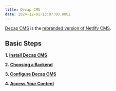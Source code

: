 ```yaml
---
title: Decap CMS
date: 2024-12-01T13:07:00.000Z
---
```

[Decap CMS](https://decapcms.org/blog/2023/02/introducing-decap/) is the [rebranded version of Netlify CMS](https://www.netlify.com/blog/netlify-cms-to-become-decap-cms/).

## Basic Steps

**1. [Install Decap CMS](https://decapcms.org/docs/install-decap-cms/)**

**2. [Choosing a Backend](https://decapcms.org/docs/choosing-a-backend/)**

**3. [Configure Decap CMS](https://decapcms.org/docs/configure-decap-cms/)**

**4. [Access Your Content](https://decapcms.org/docs/access-your-content/)**
